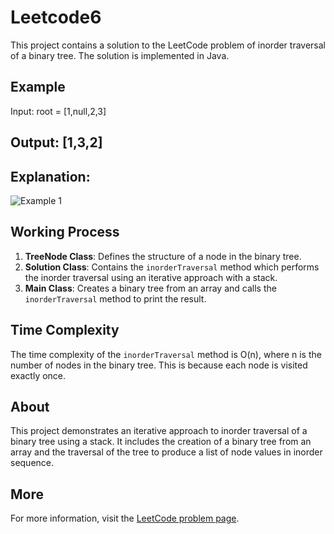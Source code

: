 # Leetcode6

This project contains a solution to the LeetCode problem of inorder traversal of a binary tree. The solution is implemented in Java.

## Example


Input: root = [1,null,2,3]

Output: [1,3,2]
----------------------------------------------
## Explanation:
![Example 1](https://assets.leetcode.com/uploads/2024/08/29/screenshot-2024-08-29-202743.png)

## Working Process

1. **TreeNode Class**: Defines the structure of a node in the binary tree.
2. **Solution Class**: Contains the `inorderTraversal` method which performs the inorder traversal using an iterative approach with a stack.
3. **Main Class**: Creates a binary tree from an array and calls the `inorderTraversal` method to print the result.

## Time Complexity

The time complexity of the `inorderTraversal` method is O(n), where n is the number of nodes in the binary tree. This is because each node is visited exactly once.

## About

This project demonstrates an iterative approach to inorder traversal of a binary tree using a stack. It includes the creation of a binary tree from an array and the traversal of the tree to produce a list of node values in inorder sequence.

## More

For more information, visit the [LeetCode problem page](https://leetcode.com/problems/binary-tree-inorder-traversal/description/).
